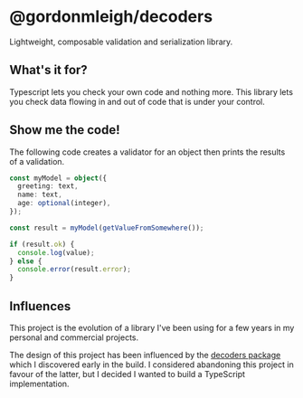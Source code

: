 # @gordonmleigh/decoders

Lightweight, composable validation and serialization library.

## What's it for?

Typescript lets you check your own code and nothing more. This library lets you check data flowing in and out of code that is under your control.

## Show me the code!

The following code creates a validator for an object then prints the results of a validation.

```typescript
const myModel = object({
  greeting: text,
  name: text,
  age: optional(integer),
});

const result = myModel(getValueFromSomewhere());

if (result.ok) {
  console.log(value);
} else {
  console.error(result.error);
}
```

## Influences

This project is the evolution of a library I've been using for a few years in my personal and commercial projects.

The design of this project has been influenced by the [decoders package](https://www.npmjs.com/package/decoders) which I discovered early in the build. I considered abandoning this project in favour of the latter, but I decided I wanted to build a TypeScript implementation.
